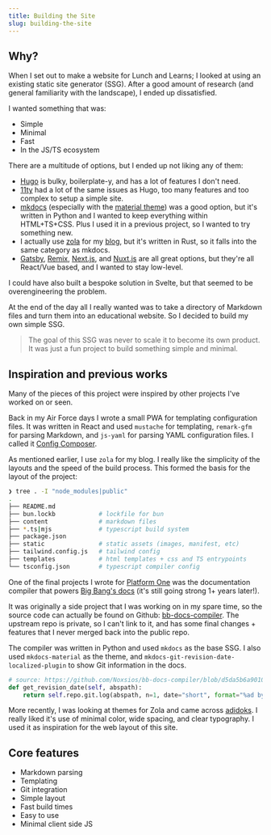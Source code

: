```yaml
---
title: Building the Site
slug: building-the-site
---
```


## Why?

When I set out to make a website for Lunch and Learns; I looked at using an existing static site generator (SSG). After a good amount of research (and general familiarity with the landscape), I ended up dissatisfied.

I wanted something that was:

- Simple
- Minimal
- Fast
- In the JS/TS ecosystem

There are a multitude of options, but I ended up not liking any of them:

- [Hugo](https://gohugo.io/) is bulky, boilerplate-y, and has a lot of features I don't need.
- [11ty](https://www.11ty.dev/) had a lot of the same issues as Hugo, too many features and too complex to setup a simple site.
- [mkdocs](https://www.mkdocs.org/) (especially with the [material theme](https://squidfunk.github.io/mkdocs-material/)) was a good option, but it's written in Python and I wanted to keep everything within HTML+TS+CSS. Plus I used it in a previous project, so I wanted to try something new.
- I actually use [zola](https://www.getzola.org/) for my [blog](https://blog.razzle.cloud), but it's written in Rust, so it falls into the same category as mkdocs.
- [Gatsby](https://www.gatsbyjs.com/), [Remix](https://remix.run), [Next.js](https://nextjs.org/), and [Nuxt.js](https://nuxtjs.org/) are all great options, but they're all React/Vue based, and I wanted to stay low-level.

I could have also built a bespoke solution in Svelte, but that seemed to be overengineering the problem.

At the end of the day all I really wanted was to take a directory of Markdown files and turn them into an educational website. So I decided to build my own simple SSG.

> The goal of this SSG was never to scale it to become its own product. It was just a fun project to build something simple and minimal.

## Inspiration and previous works

Many of the pieces of this project were inspired by other projects I've worked on or seen.

Back in my Air Force days I wrote a small PWA for templating configuration files. It was written in React and used `mustache` for templating, `remark-gfm` for parsing Markdown, and `js-yaml` for parsing YAML configuration files. I called it [Config Composer](https://noxsios.github.io/config-composer/).

As mentioned earlier, I use `zola` for my blog. I really like the simplicity of the layouts and the speed of the build process. This formed the basis for the layout of the project:

```bash
❯ tree . -I "node_modules|public"
.
├── README.md
├── bun.lockb            # lockfile for bun
├── content              # markdown files
├── *.ts|mjs             # typescript build system
├── package.json
├── static               # static assets (images, manifest, etc)
├── tailwind.config.js   # tailwind config
├── templates            # html templates + css and TS entrypoints
└── tsconfig.json        # typescript compiler config
```

One of the final projects I wrote for [Platform One](https://p1.dso.mil) was the documentation compiler that powers [Big Bang's docs](https://docs-bigbang.dso.mil) (it's still going strong 1+ years later!).

It was originally a side project that I was working on in my spare time, so the source code can actually be found on Github: [bb-docs-compiler](https://github.com/Noxsios/bb-docs-compiler). The upstream repo is private, so I can't link to it, and has some final changes + features that I never merged back into the public repo.

The compiler was written in Python and used `mkdocs` as the base SSG. I also used `mkdocs-material` as the theme, and `mkdocs-git-revision-date-localized-plugin` to show Git information in the docs.

```python
# source: https://github.com/Noxsios/bb-docs-compiler/blob/d5da5b6a90108570c018b98ac30bc9da6807c610/docs-compiler/repo.py#L46-47
def get_revision_date(self, abspath):
    return self.repo.git.log(abspath, n=1, date="short", format="%ad by %cn")
```

More recently, I was looking at themes for Zola and came across [adidoks](https://adidoks.netlify.app/docs/getting-started/introduction/). I really liked it's use of minimal color, wide spacing, and clear typography. I used it as inspiration for the web layout of this site.

## Core features

- Markdown parsing
- Templating
- Git integration
- Simple layout
- Fast build times
- Easy to use
- Minimal client side JS
